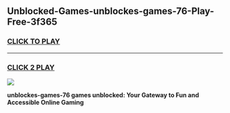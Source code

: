 
## Unblocked-Games-unblockes-games-76-Play-Free-3f365
<h3>
<a href="https://premium76.site?title=unblockes-games-76&ref=18A">CLICK TO PLAY</a></h3>
<hr>

<h3>
<a href="https://premium76.site?title=unblockes-games-76&ref=18A">CLICK 2 PLAY</a>
  
</h3>

<a href="https://premium76.site?title=unblockes-games-76&ref=18A"><img src="https://clearcache.store/games.png"></a>


**unblockes-games-76 games unblocked: Your Gateway to Fun and Accessible Online Gaming**
